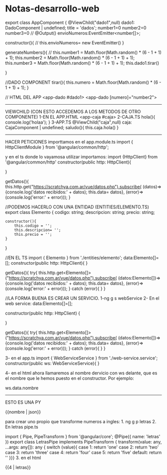 # Notas-desarrollo-web

export class AppComponent {
  @ViewChild("dado1",null) dado1: DadoComponent | undefined;
  title = 'dados';
  number1=0
  number2=0
  number3=0
  // @Output() envioNumeros:EventEmitter<number[]>;
 

  constructor(){
    // this.envioNumeros= new EventEmitter()
  }
  



generateNumbers(){
  // this.number1 = Math.floor(Math.random() * (6 - 1 + 1) + 1);
  this.number2 = Math.floor(Math.random() * (6 - 1 + 1) + 1);
  this.number3 = Math.floor(Math.random() * (6 - 1 + 1) + 1);
  this.dado1.tirar()


}


//DADO COMPONENT
tirar(){
    this.numero = Math.floor(Math.random() * (6 - 1 + 1) + 1);
  }
  
 // HTML DEL APP
 <app-dado #dado1></app-dado>
  <app-dado [numero]="number2"></app-dado>
  _________________________________________________
  VIEWCHILD (CON ESTO ACCEDEMOS A LOS METODOS DE OTRO COMPONENTE)
  1-EN EL APP.HTML
  <app-caja #caja></app-caja>
  2-CAJA.TS
   hola(){
    console.log('holaa');
  }
  3-APP.TS
  @ViewChild("caja",null) caja: CajaComponent | undefined;
  saludo(){
    this.caja.hola()
  }
  
  
  
  
 ____________________________________________________________
 HACER PETICIONES
 importtamos en el app.module.ts
 import { HttpClientModule } from '@angular/common/http';


y en el ts donde lo vayamosa utilizar importamos:
import {HttpClient} from '@angular/common/http'
 constructor(public http: HttpClient){

  }

  getDatos(){
      this.http.get("https://scratchya.com.ar/vue/datos.php").subscribe(
    (datos)=> {console.log('datos recibidos:' + datos);
                this.data= datos},
    (error)=> (console.log('error:' + error)));
  }
  
  //PODEMOS HACERLO CON UNA ENTIDAD (ENTITIES/ELEMENTO.TS)
  export class Elemento {
    codigo: string;
    descripcion: string;
    precio: string;

    constructor(){
        this.codigo = '';
        this.descripcion= '';
        this.precio = '';
    }
}

//EN EL TS
import { Elemento } from './entities/elemento';
data:Elemento[]=[];
  constructor(public http: HttpClient){
  }
  
 getDatos(){
    try{
    this.http.get<Elemento[]>("https://scratchya.com.ar/vue/datos.php").subscribe(
    (datos:Elemento[])=> {console.log('datos recibidos:' + datos);
                this.data= datos},
    (error)=> (console.log('error:' + error)));
    }
    catch (error){
    }
  }
  
//LA FORMA BUENA ES CREAR UN SERVICIO.
1-ng g s webService
2- En el web service:
 data:Elemento[]=[];

  constructor(public http: HttpClient) { 

  }

   getDatos(){
    try{
    this.http.get<Elemento[]>("https://scratchya.com.ar/vue/datos.php").subscribe(
    (datos:Elemento[])=> {console.log('datos recibidos:' + datos);
                this.data= datos},
    (error)=> (console.log('error:' + error)));
    }
    catch (error){
    }
  }
  
 3- en el app.ts
 import { WebServiceService } from './web-service.service';
constructor(public ws: WebServiceService){
 }
 
4- en el html ahora llamaremos al nombre dervicio con ws delante, que es el nombre que le hemos puesto en el constructor. Por ejemplo:
<p>ws.data.nombre</p>
 
 ________________________________________
 ESTO ES UNA PY
 <p>{{nombre | json}}</p>
 para crear uno propio que transforme numeros a ingles:
 1. ng g p letras
2. En letras pipe.ts

import { Pipe, PipeTransform } from '@angular/core';
@Pipe({
  name: 'letras'
})
export class LetrasPipe implements PipeTransform {
  transform(value: any, ...args: any[]): any {
    switch (value){
      case 1: return 'one'
      case 2: return 'two'
      case 3: return 'three'
      case 4: return 'four'
      case 5: return 'five'
      default:
        return ''
    }}} 
  3. en el html
  <p>{{4 | letras}}</p>
 
 
 
 



